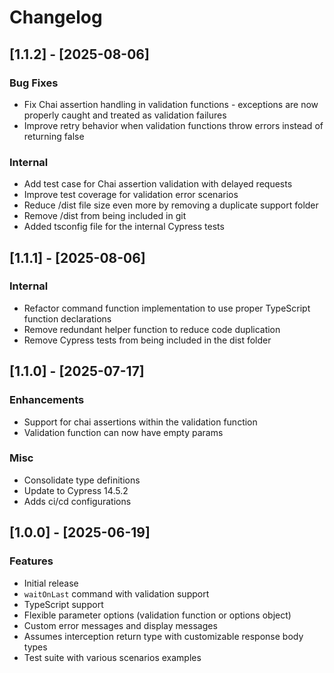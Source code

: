 # Changelog

## [1.1.2] - [2025-08-06]

### Bug Fixes

- Fix Chai assertion handling in validation functions - exceptions are now properly caught and treated as validation failures
- Improve retry behavior when validation functions throw errors instead of returning false

### Internal

- Add test case for Chai assertion validation with delayed requests
- Improve test coverage for validation error scenarios
- Reduce /dist file size even more by removing a duplicate support folder
- Remove /dist from being included in git
- Added tsconfig file for the internal Cypress tests

## [1.1.1] - [2025-08-06]

### Internal

- Refactor command function implementation to use proper TypeScript function declarations
- Remove redundant helper function to reduce code duplication
- Remove Cypress tests from being included in the dist folder

## [1.1.0] - [2025-07-17]

### Enhancements

- Support for chai assertions within the validation function
- Validation function can now have empty params

### Misc

- Consolidate type definitions
- Update to Cypress 14.5.2
- Adds ci/cd configurations

## [1.0.0] - [2025-06-19]

### Features

- Initial release
- `waitOnLast` command with validation support
- TypeScript support
- Flexible parameter options (validation function or options object)
- Custom error messages and display messages
- Assumes interception return type with customizable response body types
- Test suite with various scenarios examples
